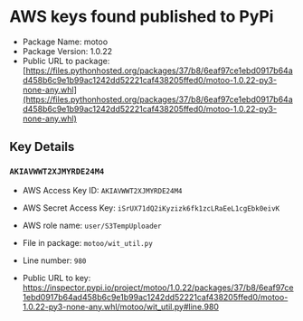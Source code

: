 # AWS keys found published to PyPi

* Package Name: motoo
* Package Version: 1.0.22
* Public URL to package: [https://files.pythonhosted.org/packages/37/b8/6eaf97ce1ebd0917b64ad458b6c9e1b99ac1242dd52221caf438205ffed0/motoo-1.0.22-py3-none-any.whl](https://files.pythonhosted.org/packages/37/b8/6eaf97ce1ebd0917b64ad458b6c9e1b99ac1242dd52221caf438205ffed0/motoo-1.0.22-py3-none-any.whl)

## Key Details

### `AKIAVWWT2XJMYRDE24M4`

* AWS Access Key ID: `AKIAVWWT2XJMYRDE24M4`
* AWS Secret Access Key: `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` 
* AWS role name: `user/S3TempUploader`
* File in package: `motoo/wit_util.py`
* Line number: `980`

* Public URL to key: https://inspector.pypi.io/project/motoo/1.0.22/packages/37/b8/6eaf97ce1ebd0917b64ad458b6c9e1b99ac1242dd52221caf438205ffed0/motoo-1.0.22-py3-none-any.whl/motoo/wit_util.py#line.980


